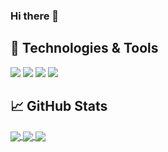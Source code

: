 ### Hi there 👋

## 🔧 Technologies & Tools
![](https://img.shields.io/badge/OS-Linux-informational?style=flat&logo=linux&logoColor=white&color=2bbc8a)
![](https://img.shields.io/badge/Code-Python-informational?style=flat&logo=python&logoColor=white&color=2bbc8a)
![](https://img.shields.io/badge/Code-JavaScript-informational?style=flat&logo=javascript&logoColor=white&color=2bbc8a)
![](https://img.shields.io/badge/Editor-Visual_Studio-informational?style=flat&logo=visual-studio-code&logoColor=white&color=2bbc8a)


## &#x1f4c8; GitHub Stats
<a href="https://github.com/CornerstoneII/github-readme-stats">
  <img align="center" src="https://github-readme-stats.vercel.app/api/top-langs/?username=CornerstoneII" />
</a>
<a href="https://github.com/CornerstoneII/github-readme-stats">
  <img align="center" src="https://github-readme-stats.vercel.app/api?username=CornerstoneII" />
</a>

<a href="https://github.com/CornerstoneII/HTML-CSS-Capstone">
  <img align="center" src="https://github-readme-stats.vercel.app/api/pin/?username=CornerstoneII&repo=HTML-CSS-Capstone" />
</a>

<!--
**CornerstoneII/CornerstoneII** is a ✨ _special_ ✨ repository because its `README.md` (this file) appears on your GitHub profile.

Here are some ideas to get you started:

- 🔭 I’m currently working on ...
- 🌱 I’m currently learning ...
- 👯 I’m looking to collaborate on ...
- 🤔 I’m looking for help with ...
- 💬 Ask me about ...
- 📫 How to reach me: ...
- 😄 Pronouns: ...
- ⚡ Fun fact: ...
-->
